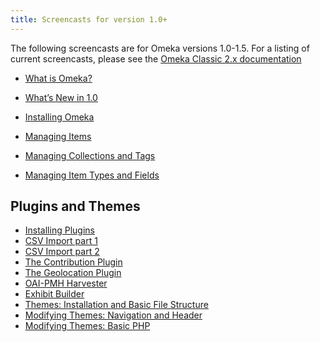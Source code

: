 ```yaml
---
title: Screencasts for version 1.0+ 
---
```

The following screencasts are for Omeka versions 1.0-1.5. For a listing of current screencasts, please see the [Omeka Classic 2.x documentation](../Screencasts.md)

-   [What is Omeka?](../1x_documentation/1x_Screencasts/touromeka.mov)
-   [What’s New in 1.0](../1x_documentation/1x_Screencasts/introtoOmeka1.0_1.mov)

-   [Installing Omeka](../1x_documentation/1x_Screencasts/Installation_1.0.mov)
-   [Managing Items](../1x_documentation/1x_Screencasts/ManagingItems1.0.mov)
-   [Managing Collections and Tags](../1x_documentation/1x_Screencasts/CollectionsandTags1.0.mov)
-   [Managing Item Types and Fields](../1x_documentation/1x_Screencasts/ItemTypesandFields1.0.mov)

Plugins and Themes
-----------------------
-   [Installing Plugins](../1x_documentation/1x_Screencasts/InstallingPlugins1.0.mov)
-   [CSV Import part 1](../1x_documentation/1x_Screencasts/CSVImport1_1.0.mov)
-   [CSV Import part 2](../1x_documentation/1x_Screencasts/CSVImport2_1.0.mov)
-   [The Contribution Plugin](../1x_documentation/1x_Screencasts/Contribution1.0.mov)
-   [The Geolocation Plugin](../1x_documentation/1x_Screencasts/Geolocation1.0.mov)
-   [OAI-PMH Harvester](../1x_documentation/1x_Screencasts/OAIPMH1.0.mov)
-   [Exhibit Builder](../1x_documentation/1x_Screencasts/ExhibitBuilder_1.0.mov)
-   [Themes: Installation and Basic File Structure](../1x_documentation/1x_Screencasts/ThemesIntro_1.0.mov)
-   [Modifying Themes: Navigation and Header](../1x_documentation/1x_Screencasts/ThemesNavNHeader_1.0.mov)
-   [Modifying Themes: Basic PHP](../1x_documentation/1x_Screencasts/ThemesPHP_1.0.mov)

